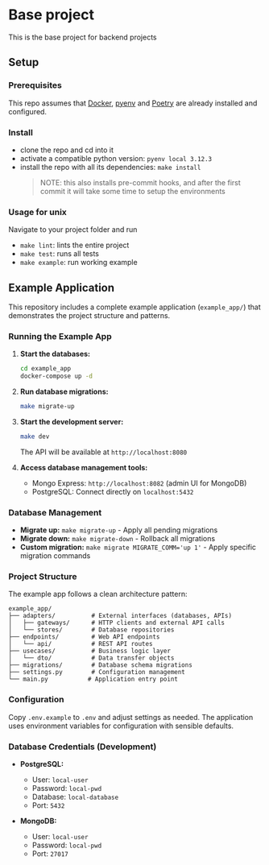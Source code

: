 # Base project
This is the base project for backend projects
## Setup
### Prerequisites

This repo assumes that [Docker](https://www.docker.com/get-started), [pyenv](https://github.com/pyenv/pyenv) and [Poetry](https://python-poetry.org/docs/) are already installed and configured.

### Install

- clone the repo and cd into it
- activate a compatible python version: `pyenv local 3.12.3`
- install the repo with all its dependencies: `make install`
    > NOTE: this also installs pre-commit hooks, and after the first commit it will take some time to setup the environments

### Usage for unix

Navigate to your project folder and run
- `make lint`: lints the entire project
- `make test`: runs all tests
- `make example`: run working example



## Example Application

This repository includes a complete example application (`example_app/`) that demonstrates the project structure and patterns.

### Running the Example App

1. **Start the databases:**
   ```bash
   cd example_app
   docker-compose up -d
   ```

2. **Run database migrations:**
   ```bash
   make migrate-up
   ```

3. **Start the development server:**
   ```bash
   make dev
   ```
   The API will be available at `http://localhost:8080`

4. **Access database management tools:**
   - Mongo Express: `http://localhost:8082` (admin UI for MongoDB)
   - PostgreSQL: Connect directly on `localhost:5432`

### Database Management

- **Migrate up:** `make migrate-up` - Apply all pending migrations
- **Migrate down:** `make migrate-down` - Rollback all migrations
- **Custom migration:** `make migrate MIGRATE_COMM='up 1'` - Apply specific migration commands

### Project Structure

The example app follows a clean architecture pattern:

```
example_app/
├── adapters/          # External interfaces (databases, APIs)
│   ├── gateways/      # HTTP clients and external API calls
│   └── stores/        # Database repositories
├── endpoints/         # Web API endpoints
│   └── api/           # REST API routes
├── usecases/          # Business logic layer
│   └── dto/           # Data transfer objects
├── migrations/        # Database schema migrations
├── settings.py        # Configuration management
└── main.py           # Application entry point
```

### Configuration

Copy `.env.example` to `.env` and adjust settings as needed. The application uses environment variables for configuration with sensible defaults.

### Database Credentials (Development)

- **PostgreSQL:** 
  - User: `local-user`
  - Password: `local-pwd`
  - Database: `local-database`
  - Port: `5432`

- **MongoDB:**
  - User: `local-user`
  - Password: `local-pwd`
  - Port: `27017`

